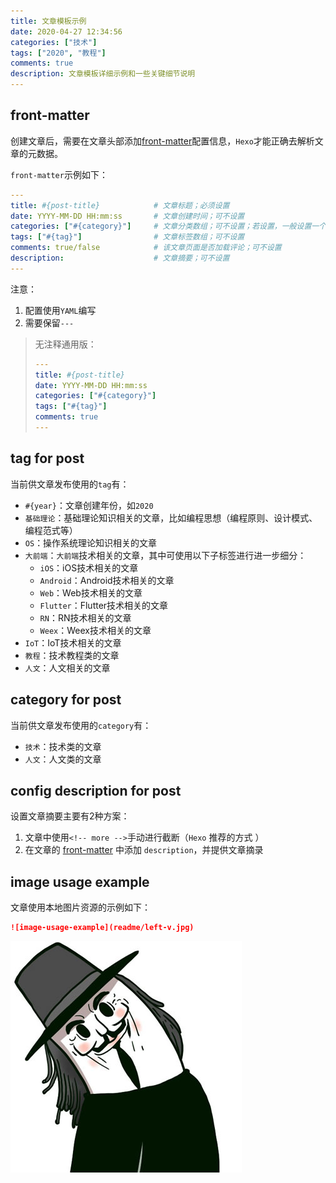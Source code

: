 ```yaml
---
title: 文章模板示例
date: 2020-04-27 12:34:56
categories: ["技术"]
tags: ["2020", "教程"]
comments: true
description: 文章模板详细示例和一些关键细节说明
---
```


## front-matter

创建文章后，需要在文章头部添加[front-matter](https://hexo.io/docs/front-matter.html)配置信息，`Hexo`才能正确去解析文章的元数据。

`front-matter`示例如下：

```yaml
---
title: #{post-title}            # 文章标题；必须设置
date: YYYY-MM-DD HH:mm:ss       # 文章创建时间；可不设置
categories: ["#{category}"]     # 文章分类数组；可不设置；若设置，一般设置一个
tags: ["#{tag}"]                # 文章标签数组；可不设置
comments: true/false            # 该文章页面是否加载评论；可不设置
description:                    # 文章摘要；可不设置
---
```

注意：

1. 配置使用`YAML`编写
2. 需要保留`---`

> 无注释通用版：
>
> ```YAML
> ---
> title: #{post-title}
> date: YYYY-MM-DD HH:mm:ss
> categories: ["#{category}"]
> tags: ["#{tag}"]
> comments: true
> ---
> ```
>
> 

## tag for post

当前供文章发布使用的`tag`有：

- `#{year}`：文章创建年份，如`2020`
- `基础理论`：基础理论知识相关的文章，比如编程思想（编程原则、设计模式、编程范式等）
- `OS`：操作系统理论知识相关的文章
- `大前端`：`大前端`技术相关的文章，其中可使用以下子标签进行进一步细分：
  - `iOS`：iOS技术相关的文章
  - `Android`：Android技术相关的文章
  - `Web`：Web技术相关的文章
  - `Flutter`：Flutter技术相关的文章
  - `RN`：RN技术相关的文章
  - `Weex`：Weex技术相关的文章
- `IoT`：IoT技术相关的文章
- `教程`：技术教程类的文章
- `人文`：人文相关的文章

## category for post
当前供文章发布使用的`category`有：

- `技术`：技术类的文章
- `人文`：人文类的文章

## config description for post 

设置文章摘要主要有2种方案：

1. 文章中使用` <!-- more --> `手动进行截断（`Hexo` 推荐的方式 ）
2. 在文章的 [front-matter](https://hexo.io/docs/front-matter.html) 中添加 `description`，并提供文章摘录

## image usage example

文章使用本地图片资源的示例如下：

```markdown
![image-usage-example](readme/left-v.jpg)
```

![image-usage-example](readme/left-v.jpg)